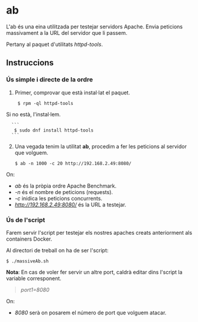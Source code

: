 # ab

L'ab és una eina utilitzada per testejar servidors Apache. Envia peticions massivament a la URL del servidor que li passem.

Pertany al paquet d'utilitats *httpd-tools*.

## Instruccions 

### Ús simple i directe de la ordre

1.  Primer, comprovar que està instal·lat el paquet.

      ```
       $ rpm -ql httpd-tools
      ```

  Si no està, l'instal·lem.
  
      ```
       $ sudo dnf install httpd-tools
      ```
      
2. Una vegada tenim la utilitat **ab**, procedim a fer les peticions al servidor que volguem.

      ```
      $ ab -n 1000 -c 20 http://192.168.2.49:8080/
      ```
      
  On:
  * *ab* és la pròpia ordre Apache Benchmark.
  * *-n* és el nombre de peticions (requests).
  * *-c* inidica les peticions concurrents.
  * *http://192.168.2.49:8080/* és la URL a testejar.

### Ús de l'script

Farem servir l'script per testejar els nostres apaches creats anteriorment als containers Docker.

Al directori de treball on ha de ser l'script:

```
$ ./massiveAb.sh 
```

**Nota**: En cas de voler fer servir un altre port, caldrà editar dins l'script
la variable corresponent.

>	*port1=8080*

On:

*	*8080* serà on posarem el número de port que volguem atacar.
